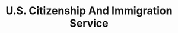---
# This topic lives at
# https://digital.gov/topics/us-citizenship-and-immigration-service

# Topic Title
title: "U.S. Citizenship And Immigration Service"

# description — keep it short and clear
summary: ""

# Weight
weight: 1

# For more information on managing topics,
# see https://github.com/GSA/digitalgov.gov/wiki/topics
---